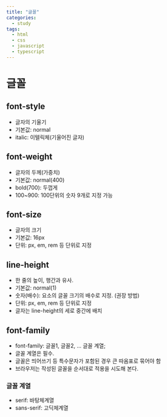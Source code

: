 ```yaml
---
title: "글꼴"
categories:
  - study
tags:
  - html
  - css
  - javascript
  - typescript
---
```


# 글꼴

## font-style
- 글자의 기울기
- 기본값: normal
- italic: 이텔릭체(기울어진 글자)

## font-weight
- 글자의 두께(가중치)
- 기본값: normal(400)
- bold(700): 두껍게
- 100~900: 100단위의 숫자 9개로 지정 가능

## font-size
- 글자의 크기
- 기본값: 16px
- 단위: px, em, rem 등 단위로 지정

## line-height
- 한 줄의 높이, 행간과 유사.
- 기본값: normal(1)
- 숫자(배수): 요소의 글꼴 크기의 배수로 지정. (권장 방법)
- 단위: px, em, rem 등 단위로 지정
- 글자는 line-height의 세로 중간에 배치

## font-family
-  font-family: 글꼴1, 글꼴2, ... 글꼴 계열;
-  글꼴 계열은 필수.
-  글꼴은 띄어쓰기 등 특수문자가 포함된 경우 큰 따옴표로 묶어야 함
-  브라우저는 작성된 글꼴을 순서대로 적용을 시도해 본다.

### 글꼴 계열
- serif: 바탕체계열
- sans-serif: 고딕체계열